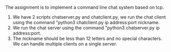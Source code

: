 The assignment is to implement a command line chat system based on tcp.

1. We have 2 scripts chatserver.py and chatclient.py, we run the chat client using the command "python3 chatclient.py ip address:port nickname.
2. We run the chat server using the command "python3 chatserver.py ip address:port.
3. The nickname should be less than 12 letters and no special characters. We can handle multiple clients on a single server.


